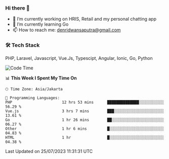 ### Hi there 👋

- 🔭 I’m currently working on HRIS, Retail and my personal chatting app
- 🌱 I’m currently learning Go
- 📫 How to reach me: denridwansaputra@gmail.com


### 🛠 Tech Stack
PHP, Laravel, Javascript, Vue.Js, Typescipt, Angular, Ionic, Go, Python


<!--START_SECTION:waka-->
![Code Time](http://img.shields.io/badge/Code%20Time-3%2C506%20hrs%2011%20mins-blue)

📊 **This Week I Spent My Time On** 

```text
🕑︎ Time Zone: Asia/Jakarta

💬 Programming Languages: 
PHP                      12 hrs 53 mins      ██████████████░░░░░░░░░░░   56.29 % 
Vue.js                   3 hrs 7 mins        ███░░░░░░░░░░░░░░░░░░░░░░   13.61 % 
Go                       1 hr 26 mins        ██░░░░░░░░░░░░░░░░░░░░░░░   06.27 % 
Other                    1 hr 6 mins         █░░░░░░░░░░░░░░░░░░░░░░░░   04.83 % 
HTML                     1 hr                █░░░░░░░░░░░░░░░░░░░░░░░░   04.38 % 
```


 Last Updated on 25/07/2023 11:31:31 UTC
<!--END_SECTION:waka-->
